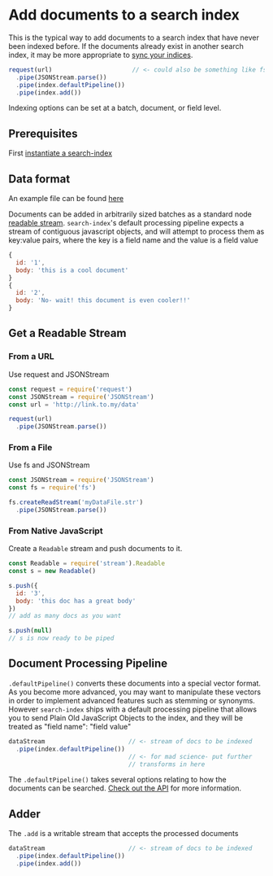 # Add documents to a search index

This is the typical way to add documents to a search index that have
never been indexed before. If the documents already exist in another
search index, it may be more appropriate to [sync your
indices](replicate.md).

```javascript
request(url)                      // <- could also be something like fs.getReadStream
  .pipe(JSONStream.parse())
  .pipe(index.defaultPipeline())
  .pipe(index.add())
```

Indexing options can be set at a batch, document, or field level.

## Prerequisites

First [instantiate a search-index](create.md)

## Data format

An example file can be found [here](https://raw.githubusercontent.com/fergiemcdowall/reuters-21578-json/master/data/fullFileStream/justTen.str)

Documents can be added in arbitrarily sized batches as a standard node
[readable
stream](https://nodejs.org/api/stream.html#stream_readable_streams). `search-index`'s
default processing pipeline expects a stream of contiguous javascript
objects, and will attempt to process them as key:value pairs, where
the key is a field name and the value is a field value

```javascript
{
  id: '1',
  body: 'this is a cool document'
}
{
  id: '2',
  body: 'No- wait! this document is even cooler!!'
}
```

## Get a Readable Stream

### From a URL

Use request and JSONStream

```javascript
const request = require('request')
const JSONStream = require('JSONStream')
const url = 'http://link.to.my/data'

request(url)
  .pipe(JSONStream.parse())
```

### From a File

Use fs and JSONStream

```javascript
const JSONStream = require('JSONStream')
const fs = require('fs')

fs.createReadStream('myDataFile.str')
  .pipe(JSONStream.parse())
```

### From Native JavaScript

Create a `Readable` stream and push documents to it.

```javascript
const Readable = require('stream').Readable
const s = new Readable()

s.push({
  id: '3',
  body: 'this doc has a great body'
})
// add as many docs as you want

s.push(null)
// s is now ready to be piped
```
## Document Processing Pipeline

`.defaultPipeline()` converts these documents into a special vector
format. As you become more advanced, you may want to manipulate these
vectors in order to implement advanced features such as stemming or
synonyms. However `search-index` ships with a default processing
pipeline that allows you to send Plain Old JavaScript Objects to the
index, and they will be treated as "field name": "field value"

```javascript
dataStream                       // <- stream of docs to be indexed
  .pipe(index.defaultPipeline())    
                                 // <- for mad science- put further
                                 // transforms in here
```

The `.defaultPipeline()` takes several options relating to how the
documents can be searched. [Check out the API](API.md#defaultpipeline) for more
information.

## Adder

The `.add` is a writable stream that accepts the processed documents

```javascript
dataStream                       // <- stream of docs to be indexed
  .pipe(index.defaultPipeline())
  .pipe(index.add())
```

